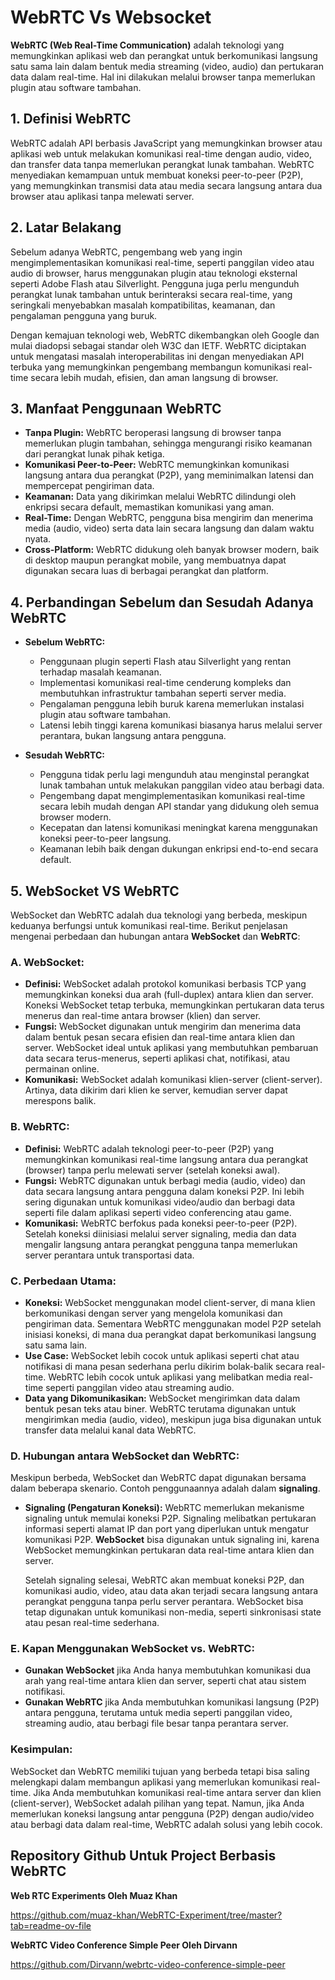 # WebRTC Vs Websocket

**WebRTC (Web Real-Time Communication)** adalah teknologi yang memungkinkan aplikasi web dan perangkat untuk berkomunikasi langsung satu sama lain dalam bentuk media streaming (video, audio) dan pertukaran data dalam real-time. Hal ini dilakukan melalui browser tanpa memerlukan plugin atau software tambahan.

## 1. Definisi WebRTC
WebRTC adalah API berbasis JavaScript yang memungkinkan browser atau aplikasi web untuk melakukan komunikasi real-time dengan audio, video, dan transfer data tanpa memerlukan perangkat lunak tambahan. WebRTC menyediakan kemampuan untuk membuat koneksi peer-to-peer (P2P), yang memungkinkan transmisi data atau media secara langsung antara dua browser atau aplikasi tanpa melewati server.

## 2. Latar Belakang
Sebelum adanya WebRTC, pengembang web yang ingin mengimplementasikan komunikasi real-time, seperti panggilan video atau audio di browser, harus menggunakan plugin atau teknologi eksternal seperti Adobe Flash atau Silverlight. Pengguna juga perlu mengunduh perangkat lunak tambahan untuk berinteraksi secara real-time, yang seringkali menyebabkan masalah kompatibilitas, keamanan, dan pengalaman pengguna yang buruk.

Dengan kemajuan teknologi web, WebRTC dikembangkan oleh Google dan mulai diadopsi sebagai standar oleh W3C dan IETF. WebRTC diciptakan untuk mengatasi masalah interoperabilitas ini dengan menyediakan API terbuka yang memungkinkan pengembang membangun komunikasi real-time secara lebih mudah, efisien, dan aman langsung di browser.

## 3. Manfaat Penggunaan WebRTC
- **Tanpa Plugin:** WebRTC beroperasi langsung di browser tanpa memerlukan plugin tambahan, sehingga mengurangi risiko keamanan dari perangkat lunak pihak ketiga.
- **Komunikasi Peer-to-Peer:** WebRTC memungkinkan komunikasi langsung antara dua perangkat (P2P), yang meminimalkan latensi dan mempercepat pengiriman data.
- **Keamanan:** Data yang dikirimkan melalui WebRTC dilindungi oleh enkripsi secara default, memastikan komunikasi yang aman.
- **Real-Time:** Dengan WebRTC, pengguna bisa mengirim dan menerima media (audio, video) serta data lain secara langsung dan dalam waktu nyata.
- **Cross-Platform:** WebRTC didukung oleh banyak browser modern, baik di desktop maupun perangkat mobile, yang membuatnya dapat digunakan secara luas di berbagai perangkat dan platform.
  
## 4. Perbandingan Sebelum dan Sesudah Adanya WebRTC
- **Sebelum WebRTC:**
  - Penggunaan plugin seperti Flash atau Silverlight yang rentan terhadap masalah keamanan.
  - Implementasi komunikasi real-time cenderung kompleks dan membutuhkan infrastruktur tambahan seperti server media.
  - Pengalaman pengguna lebih buruk karena memerlukan instalasi plugin atau software tambahan.
  - Latensi lebih tinggi karena komunikasi biasanya harus melalui server perantara, bukan langsung antara pengguna.
  
- **Sesudah WebRTC:**
  - Pengguna tidak perlu lagi mengunduh atau menginstal perangkat lunak tambahan untuk melakukan panggilan video atau berbagi data.
  - Pengembang dapat mengimplementasikan komunikasi real-time secara lebih mudah dengan API standar yang didukung oleh semua browser modern.
  - Kecepatan dan latensi komunikasi meningkat karena menggunakan koneksi peer-to-peer langsung.
  - Keamanan lebih baik dengan dukungan enkripsi end-to-end secara default.


## 5. WebSocket VS WebRTC
WebSocket dan WebRTC adalah dua teknologi yang berbeda, meskipun keduanya berfungsi untuk komunikasi real-time. Berikut penjelasan mengenai perbedaan dan hubungan antara **WebSocket** dan **WebRTC**:

### A. **WebSocket:**
- **Definisi:** WebSocket adalah protokol komunikasi berbasis TCP yang memungkinkan koneksi dua arah (full-duplex) antara klien dan server. Koneksi WebSocket tetap terbuka, memungkinkan pertukaran data terus menerus dan real-time antara browser (klien) dan server.
- **Fungsi:** WebSocket digunakan untuk mengirim dan menerima data dalam bentuk pesan secara efisien dan real-time antara klien dan server. WebSocket ideal untuk aplikasi yang membutuhkan pembaruan data secara terus-menerus, seperti aplikasi chat, notifikasi, atau permainan online.
- **Komunikasi:** WebSocket adalah komunikasi klien-server (client-server). Artinya, data dikirim dari klien ke server, kemudian server dapat merespons balik.

### B. **WebRTC:**
- **Definisi:** WebRTC adalah teknologi peer-to-peer (P2P) yang memungkinkan komunikasi real-time langsung antara dua perangkat (browser) tanpa perlu melewati server (setelah koneksi awal).
- **Fungsi:** WebRTC digunakan untuk berbagi media (audio, video) dan data secara langsung antara pengguna dalam koneksi P2P. Ini lebih sering digunakan untuk komunikasi video/audio dan berbagi data seperti file dalam aplikasi seperti video conferencing atau game.
- **Komunikasi:** WebRTC berfokus pada koneksi peer-to-peer (P2P). Setelah koneksi diinisiasi melalui server signaling, media dan data mengalir langsung antara perangkat pengguna tanpa memerlukan server perantara untuk transportasi data.

### C. **Perbedaan Utama:**
- **Koneksi:** WebSocket menggunakan model client-server, di mana klien berkomunikasi dengan server yang mengelola komunikasi dan pengiriman data. Sementara WebRTC menggunakan model P2P setelah inisiasi koneksi, di mana dua perangkat dapat berkomunikasi langsung satu sama lain.
- **Use Case:** WebSocket lebih cocok untuk aplikasi seperti chat atau notifikasi di mana pesan sederhana perlu dikirim bolak-balik secara real-time. WebRTC lebih cocok untuk aplikasi yang melibatkan media real-time seperti panggilan video atau streaming audio.
- **Data yang Dikomunikasikan:** WebSocket mengirimkan data dalam bentuk pesan teks atau biner. WebRTC terutama digunakan untuk mengirimkan media (audio, video), meskipun juga bisa digunakan untuk transfer data melalui kanal data WebRTC.

### D. **Hubungan antara WebSocket dan WebRTC:**
Meskipun berbeda, WebSocket dan WebRTC dapat digunakan bersama dalam beberapa skenario. Contoh penggunaannya adalah dalam **signaling**.

- **Signaling (Pengaturan Koneksi):** WebRTC memerlukan mekanisme signaling untuk memulai koneksi P2P. Signaling melibatkan pertukaran informasi seperti alamat IP dan port yang diperlukan untuk mengatur komunikasi P2P. **WebSocket** bisa digunakan untuk signaling ini, karena WebSocket memungkinkan pertukaran data real-time antara klien dan server.
  
  Setelah signaling selesai, WebRTC akan membuat koneksi P2P, dan komunikasi audio, video, atau data akan terjadi secara langsung antara perangkat pengguna tanpa perlu server perantara. WebSocket bisa tetap digunakan untuk komunikasi non-media, seperti sinkronisasi state atau pesan real-time sederhana.

### E. **Kapan Menggunakan WebSocket vs. WebRTC:**
- **Gunakan WebSocket** jika Anda hanya membutuhkan komunikasi dua arah yang real-time antara klien dan server, seperti chat atau sistem notifikasi.
- **Gunakan WebRTC** jika Anda membutuhkan komunikasi langsung (P2P) antara pengguna, terutama untuk media seperti panggilan video, streaming audio, atau berbagi file besar tanpa perantara server.

### Kesimpulan:
WebSocket dan WebRTC memiliki tujuan yang berbeda tetapi bisa saling melengkapi dalam membangun aplikasi yang memerlukan komunikasi real-time. Jika Anda membutuhkan komunikasi real-time antara server dan klien (client-server), WebSocket adalah pilihan yang tepat. Namun, jika Anda memerlukan koneksi langsung antar pengguna (P2P) dengan audio/video atau berbagi data dalam real-time, WebRTC adalah solusi yang lebih cocok.

## Repository Github Untuk Project Berbasis WebRTC
**Web RTC Experiments Oleh Muaz Khan**

https://github.com/muaz-khan/WebRTC-Experiment/tree/master?tab=readme-ov-file

**WebRTC Video Conference Simple Peer Oleh Dirvann**

https://github.com/Dirvann/webrtc-video-conference-simple-peer